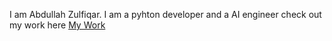 I am Abdullah Zulfiqar.
I am a pyhton developer and a AI engineer
check out my work here [My Work](mywork.md)
